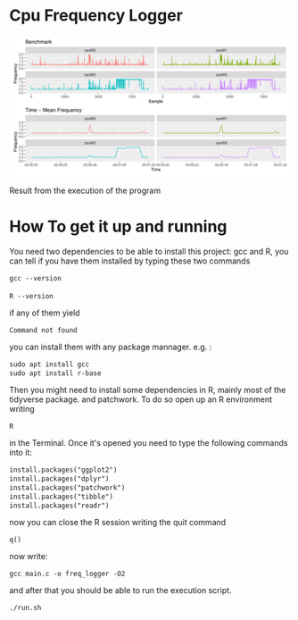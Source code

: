 # Cpu Frequency Logger


![Result from data using R.](./Example1/benchmark_real_vs_mean.png)

Result from the execution of the program



# How To get it up and running

You need two dependencies to be able to install this project: gcc and R, you can 
tell if you have them installed by typing these two commands

    gcc --version
    
    R --version

if any of them yield 
    
    Command not found

you can install them with any package mannager. e.g. :

    sudo apt install gcc
    sudo apt install r-base


Then you might need to install some dependencies in R, mainly most of the tidyverse package.
and patchwork. To do so open up an R environment writing 

    R

in the Terminal. Once it's opened you need to type the following commands into it:

    install.packages("ggplot2")
    install.packages("dplyr")
    install.packages("patchwork")
    install.packages("tibble")
    install.packages("readr")


now you can close the R session writing the quit command

    q()

now write:

    gcc main.c -o freq_logger -O2

and after that you should be able to run the execution script.

    ./run.sh




